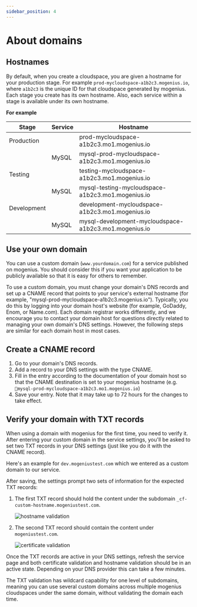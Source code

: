 ```yaml
---
sidebar_position: 4
---
```


# About domains

## Hostnames

By default, when you create a cloudspace, you are given a hostname for your production stage. For example `prod-mycloudspace-a1b2c3.mogenius.io`, where `a1b2c3` is the unique ID for that cloudspace generated by mogenius.
Each stage you create has its own hostname. Also, each service within a stage is available under its own hostname.

**For example**

|Stage|Service|Hostname|
|--|--|--|
| Production || prod-mycloudspace-a1b2c3.mo1.mogenius.io |
|| MySQL | mysql-prod-mycloudspace-a1b2c3.mo1.mogenius.io |
| Testing || testing-mycloudspace-a1b2c3.mo1.mogenius.io |
|| MySQL | mysql-testing-mycloudspace-a1b2c3.mo1.mogenius.io |
| Development || development-mycloudspace-a1b2c3.mo1.mogenius.io |
|| MySQL| mysql-development-mycloudspace-a1b2c3.mo1.mogenius.io |

## Use your own domain

You can use a custom domain (`www.yourdomain.com`) for a service published on mogenius. You should consider this if you want your application to be publicly available so that it is easy for others to remember.

To use a custom domain, you must change your domain's DNS records and set up a CNAME record that points to your service's external hostname (for example, "mysql-prod-mycloudspace-a1b2c3.mogenius.io"). Typically, you do this by logging into your domain host's website (for example, GoDaddy, Enom, or Name.com). Each domain registrar works differently, and we encourage you to contact your domain host for questions directly related to managing your own domain's DNS settings. However, the following steps are similar for each domain host in most cases.

## Create a CNAME record

1. Go to your domain's DNS records.
2. Add a record to your DNS settings with the type CNAME.
3. Fill in the entry according to the documentation of your domain host so that the CNAME destination is set to your mogenius hostname (e.g. `mysql-prod-mycloudspace-a1b2c3.mo1.mogenius.io`)
4. Save your entry. Note that it may take up to 72 hours for the changes to take effect.

## Verify your domain with TXT records

When using a domain with mogenius for the first time, you need to verify it. After entering your custom domain in the service settings, you'll be asked to set two TXT records in your DNS settings (just like you do it with the CNAME record).  

Here's an example for `dev.mogeniustest.com` which we entered as a custom domain to our service.  

After saving, the settings prompt two sets of information for the expected TXT records:
1. The first TXT record should hold the content under the subdomain `_cf-custom-hostname.mogeniustest.com`.  
   
   ![hostname validation](https://api.mogenius.com/file/id/d1df894d-a0ed-4fb5-ba5a-b55dbad91c50)
2. The second TXT record should contain the content under `mogeniustest.com`.
   
   ![certificate validation](https://api.mogenius.com/file/id/b98bcec9-4831-42df-94b3-be3f01c09bbe)


Once the TXT records are active in your DNS settings, refresh the service page and both certificate validation and hostname validation should be in an active state. Depending on your DNS provider this can take a few minutes.  

The TXT validation has wildcard capability for one level of subdomains, meaning you can use several custom domains across multiple mogenius cloudspaces under the same domain, without validating the domain each time.
